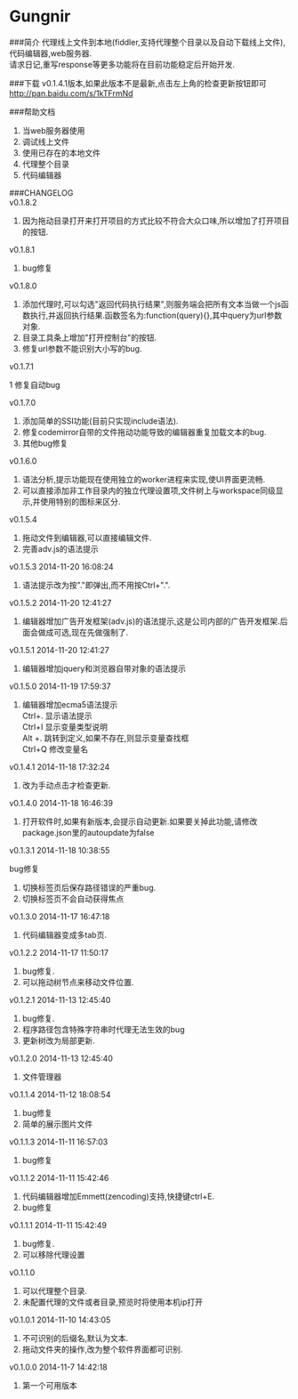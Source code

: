 Gungnir
=======

###简介
代理线上文件到本地(fiddler,支持代理整个目录以及自动下载线上文件),代码编辑器,web服务器.  
请求日记,重写response等更多功能将在目前功能稳定后开始开发.

###下载
v0.1.4.1版本,如果此版本不是最新,点击左上角的检查更新按钮即可  
http://pan.baidu.com/s/1kTFrmNd

###帮助文档


1. 当web服务器使用   
2. 调试线上文件  
3. 使用已存在的本地文件  
4. 代理整个目录   
5. 代码编辑器


###CHANGELOG  
v0.1.8.2  

1. 因为拖动目录打开来打开项目的方式比较不符合大众口味,所以增加了打开项目的按钮.  

v0.1.8.1  

1. bug修复 
 
v0.1.8.0  

1. 添加代理时,可以勾选"返回代码执行结果",则服务端会把所有文本当做一个js函数执行,并返回执行结果.函数签名为:function(query){},其中query为url参数对象.  
2. 目录工具条上增加"打开控制台"的按钮.  
3. 修复url参数不能识别大小写的bug.

v0.1.7.1  

1 修复自动bug  
  
v0.1.7.0  

1. 添加简单的SSI功能(目前只实现include语法).
2. 修复codemirror自带的文件拖动功能导致的编辑器重复加载文本的bug.
3. 其他bug修复
  
v0.1.6.0  

1. 语法分析,提示功能现在使用独立的worker进程来实现,使UI界面更流畅.
2. 可以直接添加非工作目录内的独立代理设置项,文件树上与workspace同级显示,并使用特别的图标来区分.  


v0.1.5.4  

1. 拖动文件到编辑器,可以直接编辑文件.  
2. 完善adv.js的语法提示   

v0.1.5.3 2014-11-20 16:08:24  

1. 语法提示改为按"."即弹出,而不用按Ctrl+".". 

v0.1.5.2 2014-11-20 12:41:27  

1. 编辑器增加广告开发框架(adv.js)的语法提示,这是公司内部的广告开发框架.后面会做成可选,现在先做强制了.  

v0.1.5.1 2014-11-20 12:41:27  

1. 编辑器增加jquery和浏览器自带对象的语法提示  

v0.1.5.0 2014-11-19 17:59:37  

1. 编辑器增加ecma5语法提示  
Ctrl+. 显示语法提示  
Ctrl+I 显示变量类型说明  
Alt +. 跳转到定义,如果不存在,则显示变量查找框  
Ctrl+Q 修改变量名  

v0.1.4.1 2014-11-18 17:32:24  


1. 改为手动点击才检查更新. 

v0.1.4.0 2014-11-18 16:46:39  
  
1. 打开软件时,如果有新版本,会提示自动更新.如果要关掉此功能,请修改package.json里的autoupdate为false

v0.1.3.1 2014-11-18 10:38:55  

bug修复  

1. 切换标签页后保存路径错误的严重bug.  
2. 切换标签页不会自动获得焦点


v0.1.3.0 2014-11-17 16:47:18     

1. 代码编辑器变成多tab页.

v0.1.2.2 2014-11-17 11:50:17     

1. bug修复.
2. 可以拖动树节点来移动文件位置. 


v0.1.2.1 2014-11-13 12:45:40   

1. bug修复.
2. 程序路径包含特殊字符串时代理无法生效的bug
3. 更新树改为局部更新. 


v0.1.2.0 2014-11-13 12:45:40   

1. 文件管理器

v0.1.1.4 2014-11-12 18:08:54 

1. bug修复
2. 简单的展示图片文件


v0.1.1.3 2014-11-11 16:57:03 

1. bug修复

v0.1.1.2   2014-11-11 15:42:46  

1. 代码编辑器增加Emmett(zencoding)支持,快捷键ctrl+E. 
2. bug修复


v0.1.1.1   2014-11-11 15:42:49  

1. bug修复.  
2. 可以移除代理设置  



v0.1.1.0   

1. 可以代理整个目录.  
2. 未配置代理的文件或者目录,预览时将使用本机ip打开  



v0.1.0.1 2014-11-10 14:43:05   

1. 不可识别的后缀名,默认为文本.  
2. 拖动文件夹的操作,改为整个软件界面都可识别.



v0.1.0.0 2014-11-7 14:42:18  

1. 第一个可用版本